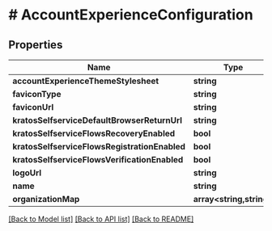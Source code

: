 # # AccountExperienceConfiguration

## Properties

Name | Type | Description | Notes
------------ | ------------- | ------------- | -------------
**accountExperienceThemeStylesheet** | **string** |  | [optional]
**faviconType** | **string** |  | [optional]
**faviconUrl** | **string** |  | [optional]
**kratosSelfserviceDefaultBrowserReturnUrl** | **string** |  | [optional]
**kratosSelfserviceFlowsRecoveryEnabled** | **bool** |  | [optional]
**kratosSelfserviceFlowsRegistrationEnabled** | **bool** |  | [optional]
**kratosSelfserviceFlowsVerificationEnabled** | **bool** |  | [optional]
**logoUrl** | **string** |  | [optional]
**name** | **string** |  | [optional]
**organizationMap** | **array<string,string>** |  | [optional]

[[Back to Model list]](../../README.md#models) [[Back to API list]](../../README.md#endpoints) [[Back to README]](../../README.md)
